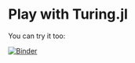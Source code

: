 # Play with Turing.jl

You can try it too:

[![Binder](https://notebooks.gesis.org/binder/badge.svg)](https://notebooks.gesis.org/binder/v2/gh/arnim/play-with-turing?urlpath=lab/tree/samplers.ipynb)
